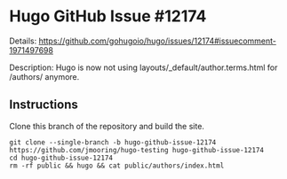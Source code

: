 # Hugo GitHub Issue #12174

Details: <https://github.com/gohugoio/hugo/issues/12174#issuecomment-1971497698>

Description: Hugo is now not using layouts/_default/author.terms.html for /authors/ anymore.

## Instructions

Clone this branch of the repository and build the site.

```text
git clone --single-branch -b hugo-github-issue-12174 https://github.com/jmooring/hugo-testing hugo-github-issue-12174
cd hugo-github-issue-12174
rm -rf public && hugo && cat public/authors/index.html
```
